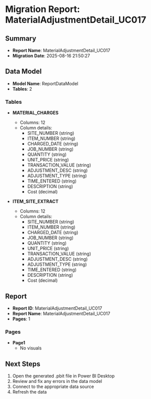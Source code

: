 # Migration Report: MaterialAdjustmentDetail_UC017

## Summary

- **Report Name**: MaterialAdjustmentDetail_UC017
- **Migration Date**: 2025-08-16 21:50:27

## Data Model

- **Model Name**: ReportDataModel
- **Tables**: 2

### Tables

- **MATERIAL_CHARGES**
  - Columns: 12
  - Column details:
    - SITE_NUMBER (string)
    - ITEM_NUMBER (string)
    - CHARGED_DATE (string)
    - JOB_NUMBER (string)
    - QUANTITY (string)
    - UNIT_PRICE (string)
    - TRANSACTION_VALUE (string)
    - ADJUSTMENT_DESC (string)
    - ADJUSTMENT_TYPE (string)
    - TIME_ENTERED (string)
    - DESCRIPTION (string)
    - Cost (decimal)

- **ITEM_SITE_EXTRACT**
  - Columns: 12
  - Column details:
    - SITE_NUMBER (string)
    - ITEM_NUMBER (string)
    - CHARGED_DATE (string)
    - JOB_NUMBER (string)
    - QUANTITY (string)
    - UNIT_PRICE (string)
    - TRANSACTION_VALUE (string)
    - ADJUSTMENT_DESC (string)
    - ADJUSTMENT_TYPE (string)
    - TIME_ENTERED (string)
    - DESCRIPTION (string)
    - Cost (decimal)


## Report

- **Report ID**: MaterialAdjustmentDetail_UC017
- **Report Name**: MaterialAdjustmentDetail_UC017
- **Pages**: 1

### Pages

- **Page1**
  - No visuals


## Next Steps

1. Open the generated .pbit file in Power BI Desktop
2. Review and fix any errors in the data model
3. Connect to the appropriate data source
4. Refresh the data
